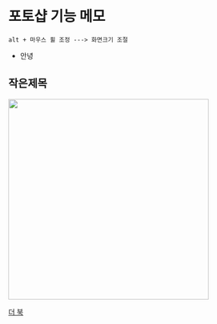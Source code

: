 # 포토샵 기능 메모     

```
alt + 마우스 휠 조정 ---> 화면크기 조절
```

* 안녕

## 작은제목

<img src="https://kguswjd418.github.io/img/화면캡처.png" width="400">

[더 북](https://thebook.io/)
